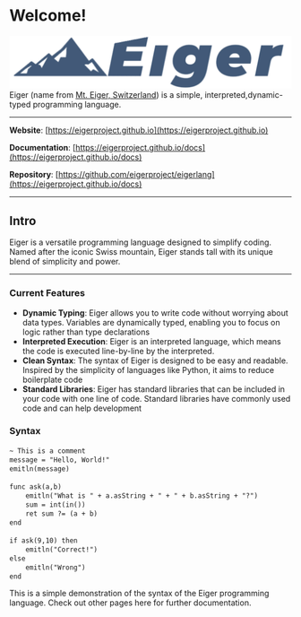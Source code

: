 # __Welcome!__
![Wordmark](../wordmark.png)
Eiger (name from [Mt. Eiger, Switzerland](https://en.wikipedia.org/wiki/Eiger)) is a simple, interpreted,dynamic-typed programming language.

---

__Website__: [https://eigerproject.github.io](https://eigerproject.github.io)

__Documentation__: [https://eigerproject.github.io/docs](https://eigerproject.github.io/docs)

__Repository__: [https://github.com/eigerproject/eigerlang](https://eigerproject.github.io/docs)

---

## __Intro__
Eiger is a versatile programming language designed to simplify coding. Named after the iconic Swiss mountain, Eiger stands tall with its unique blend of simplicity and power.

--- 

### __Current Features__

- __Dynamic Typing__: Eiger allows you to write code without worrying about data types. Variables are dynamically typed, enabling you to focus on logic rather than type declarations
- __Interpreted Execution__: Eiger is an interpreted language, which means the code is executed line-by-line by the interpreted.
- __Clean Syntax__: The syntax of Eiger is designed to be easy and readable. Inspired by the simplicity of languages like Python, it aims to reduce boilerplate code
- __Standard Libraries__: Eiger has standard libraries that can be included in your code with one line of code. Standard libraries have commonly used code and can help development

### __Syntax__
```eiger
~ This is a comment
message = "Hello, World!"
emitln(message)

func ask(a,b)
    emitln("What is " + a.asString + " + " + b.asString + "?")
    sum = int(in())
    ret sum ?= (a + b)
end

if ask(9,10) then
    emitln("Correct!")
else
    emitln("Wrong")
end
```
This is a simple demonstration of the syntax of the Eiger programming language. Check out other pages here for further documentation.